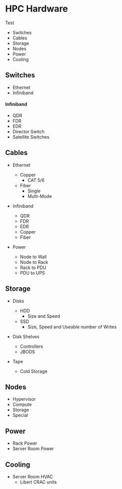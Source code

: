 # HPC Hardware

Test

* Switches
* Cables
* Storage
* Nodes
* Power
* Cooling

## Switches

* Ethernet
* Infiniband

#### Infiniband

* QDR
* FDR
* EDR
* Director Switch
* Satellite Switches

## Cables

* Ethernet
  + Copper
    - CAT 5/6
  + Fiber
    - Single
    - Multi-Mode

* Infiniband
  * QDR
  * FDR
  * EDR
  * Copper
  * Fiber

* Power
  * Node to Wall
  * Node to Rack
  * Rack to PDU
  * PDU to UPS

## Storage

* Disks
  * HDD
    * Size and Speed
  * SSD
    * Size, Speed and Useable number of Writes

* Disk Shelves
  * Controllers
  * JBODS

* Tape
  * Cold Storage

## Nodes

* Hypervisor
* Compute
* Storage
* Special

## Power

* Rack Power
* Server Room Power

## Cooling

* Server Room HVAC
  * Libert CRAC units
